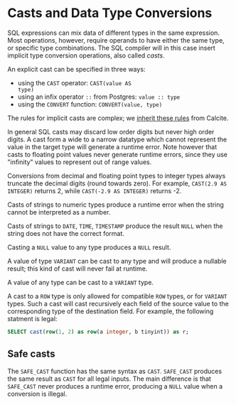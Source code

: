 # Casts and Data Type Conversions

SQL expressions can mix data of different types in the same
expression.  Most operations, however, require operands to have either
the same type, or specific type combinations.  The SQL compiler will
in this case insert implicit type conversion operations, also called
*casts*.

An explicit cast can be specified in three ways:

* using the `CAST` operator: <code>CAST(value AS type)</code>
* <a id="coloncolon"></a>using an infix operator <code>::</code> from Postgres:
  <code>value :: type</code>
* using the `CONVERT` function: `CONVERT(value, type)`

The rules for implicit casts are complex; we [inherit these
rules](https://calcite.apache.org/docs/reference.html#conversion-contexts-and-strategies)
from Calcite.

In general SQL casts may discard low order digits but never high order
digits.  A cast form a wide to a narrow datatype which cannot
represent the value in the target type will generate a runtime error.
Note however that casts to floating point values never generate
runtime errors, since they use "infinity" values to represent out of
range values.

Conversions from decimal and floating point types to integer types
always truncate the decimal digits (round towards zero).  For example,
`CAST(2.9 AS INTEGER)` returns 2, while `CAST(-2.9 AS INTEGER)`
returns -2.

Casts of strings to numeric types produce a runtime error when the
string cannot be interpreted as a number.

Casts of strings to `DATE`, `TIME`, `TIMESTAMP` produce the result
`NULL` when the string does not have the correct format.

Casting a `NULL` value to any type produces a `NULL` result.

A value of type `VARIANT` can be cast to any type and will produce a
nullable result; this kind of cast will never fail at runtime.

A value of any type can be cast to a `VARIANT` type.

A cast to a `ROW` type is only allowed for compatible `ROW` types, or
for `VARIANT` types.  Such a cast will cast recursively each field of
the source value to the corresponding type of the destination field.
For example, the following statment is legal:

```sql
SELECT cast(row(1, 2) as row(a integer, b tinyint)) as r;
```

## Safe casts

The `SAFE_CAST` function has the same syntax as `CAST`.  `SAFE_CAST`
produces the same result as `CAST` for all legal inputs.  The main
difference is that `SAFE_CAST` never produces a runtime error,
producing a `NULL` value when a conversion is illegal.
